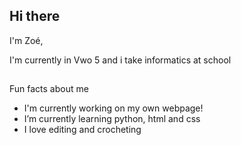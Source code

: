 ## Hi there 
I'm Zoé,

I'm currently in Vwo 5 and i take informatics at school
  
##
Fun facts about me
- I'm currently working on my own webpage!
- I’m currently learning python, html and css
- I love editing and crocheting

##


